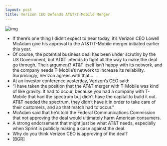 ```yaml
---
layout: post
title: Verizon CEO Defends AT&T/T-Mobile Merger
---
```

![img](http://media.idownloadblog.com/wp-content/uploads/2011/03/att-eat-tmobile.jpg)
* If there’s one thing I didn’t expect to hear today, it’s Verizon CEO Lowell McAdam give his approval to the AT&T/T-Mobile merger initiated earlier this year.
* Of course, the potential business deal has been under scrutiny by the US Government, but AT&T intends to fight all the way to make the deal go through. Their argument? AT&T itself isn’t happy with its network, and the company needs T-Mobile’s network to increase its reliability. Surprisingly, Verizon agrees with that…
* At an investor conference yesterday, Verizon’s CEO said:
* “I have taken the position that the AT&T merger with T-Mobile was kind of like gravity. It had to occur, because you had a company with T-Mobile that had the spectrum but didn’t have the capital to build it out. AT&T needed the spectrum, they didn’t have it in order to take care of their customers, and so that match had to occur.”
* McAdam said that he’d told the Federal Communications Commission that not approving the deal would ultimately harm American consumers.
* A strong endorsement that might just be what AT&T needs, especially when Sprint is publicly making a case against the deal.
* Why do you think Verizon CEO is approving of the deal?
* [BGR]

